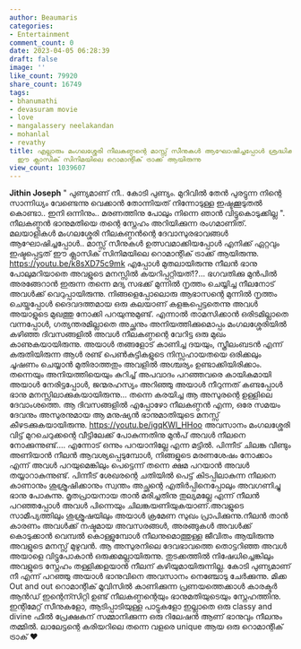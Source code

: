 ```yaml
---
author: Beaumaris
categories:
- Entertainment
comment_count: 0
date: 2023-04-05 06:28:39
draft: false
image: ''
like_count: 79920
share_count: 16749
tags:
- bhanumathi
- devasuram movie
- love
- mangalassery neelakandan
- mohanlal
- revathy
title: എല്ലാരും മംഗലശ്ശേരി നീലകണ്ഠന്റെ മാസ്സ് സീനുകൾ ആഘോഷിച്ചപ്പോൾ ശ്രദ്ധിക്കാതെപോയത്
  ഈ ക്ലാസിക് സിനിമയിലെ റൊമാന്റിക് ട്രാക്ക് ആയിരുന്നു
view_count: 1039607
---
```


**Jithin Joseph** " പുണ്യമാണ് നീ.. കോടി പുണ്യം. മുറിവിൽ തേൻ പുരട്ടുന്ന നിന്റെ സാന്നിധ്യം വേണ്ടെന്നു വെക്കാൻ തോന്നിയത് നിന്നോടുള്ള ഇഷ്ടക്കൂടുതൽ കൊണ്ടാ.. ഇനി ഒന്നിനും.. മരണത്തിനു പോലും നിന്നെ ഞാൻ വിട്ടുകൊടുക്കില്ല ". നീലകണ്ഠൻ ഭാനുമതിയെ തന്റെ സ്നേഹം അറിയിക്കുന്ന രംഗമാണിത്. മലയാളികൾ മംഗലശ്ശേരി നീലകണ്ഠൻന്റെ ദേവാസുരഭാവങ്ങൾ ആഘോഷിച്ചപ്പോൾ.. മാസ്സ് സീനുകൾ ഉത്സവമാക്കിയപ്പോൾ എനിക്ക് ഏറ്റവും ഇഷ്ടപ്പെട്ടത് ഈ ക്ലാസിക് സിനിമയിലെ റൊമാന്റിക് ട്രാക്ക് ആയിരുന്നു. https://youtu.be/k8sXD75c9mk എപ്പോൾ മുതലായിരുന്നു നീലൻ ഭാനു പോലുമറിയാതെ അവളുടെ മനസ്സിൽ കയറിപ്പറ്റിയത്!?... ഭഗവതിക്കു മുൻപിൽ അരങ്ങേറാൻ ഇരുന്ന തന്നെ മദ്യ സഭക്ക് മുന്നിൽ നൃത്തം ചെയ്യിച്ച നീലനോട് അവൾക്ക് വെറുപ്പായിരുന്നു. നിങ്ങളെപ്പോലൊരു ആഭാസന്റെ മുന്നിൽ നൃത്തം ചെയ്തപ്പോൾ ദൈവദത്തമായ ഒരു കലയാണ് കളങ്കപ്പെട്ടതെന്നു അവൾ അയാളുടെ മുഖത്തു നോക്കി പറയുന്നുമുണ്ട്. എന്നാൽ താമസിക്കാൻ ഒരിടമില്ലാതെ വന്നപ്പോൾ, ഗത്യന്തരമില്ലാതെ അച്ഛനും അനിയത്തിക്കുമൊപ്പം മംഗലശ്ശേരിയിൽ കഴിഞ്ഞ ദിവസങ്ങളിൽ അവൾ നീലകണ്ഠന്റെ വേറിട്ട ഒരു മുഖം കാണുകയായിരുന്നു. അയാൾ തങ്ങളോട് കാണിച്ച ദയയും, സ്ത്രീലംബടൻ എന്ന് കരുതിയിരുന്ന ആൾ രണ്ട് പെൺകുട്ടികളുടെ നിസ്സഹായതയെ ഒരിക്കലും ചൂഷണം ചെയ്യാൻ മുതിരാത്തതും അവളിൽ അശ്ചര്യം ഉണ്ടാക്കിയിരിക്കാം. തന്നെയും അനിയത്തിയെയും കുറിച്ച് അപവാദം പറഞ്ഞവരെ കായികമായി അയാൾ നേരിട്ടപ്പോൾ, ജന്മരഹസ്യം അറിഞ്ഞു അയാൾ നീറുന്നത് കണ്ടപ്പോൾ ഭാനു മനസ്സിലാക്കുകയായിരുന്നു... തന്നെ കരയിച്ച ആ അസുരന്റെ ഉള്ളിലെ ദേവാംശത്തെ. ആ ദിവസങ്ങളിൽ എപ്പോഴോ നീലകണ്ഠൻ എന്ന, ഒരേ സമയം ദേവനും അസുരനുമായ ആ മനുഷ്യൻ ഭാനുമാതിയുടെ മനസ്സ് കീഴടക്കുകയായിരുന്നു. https://youtu.be/igqKWl_HHoo അവസാനം മംഗലശ്ശേരി വിട്ട് മുറചെറുക്കന്റെ വീട്ടിലേക്ക്‌ പോകുന്നതിനു മുൻപ് അവൾ നീലനെ നോക്കുന്നുണ്ട്.... എന്നോട് ഒന്നും പറയാനില്ലേ എന്ന മട്ടിൽ. പിന്നീട് ചിലങ്ക വീണ്ടും അണിയാൻ നീലൻ ആവശ്യപ്പെടുമ്പോൾ, നിങ്ങളുടെ മരണശേഷം നോക്കാം എന്ന് അവൾ പറയുമെങ്കിലും പെട്ടെന്ന് തന്നെ ക്ഷമ പറയാൻ അവൾ തയ്യാറാകുന്നുണ്ട്. പിന്നീട് ശേഖരന്റെ ചതിയിൽ പെട്ട് കിടപ്പിലാകുന്ന നീലനെ കാണാനും ശുശ്രൂഷിക്കാനും സ്വന്തം അച്ഛന്റെ എതിർപ്പിനെപ്പോലും അവഗണിച്ചു ഭാനു പോകുന്നു. മൃതപ്രായനായ താൻ മരിച്ചതിനു തുല്യമല്ലേ എന്ന് നീലൻ പറഞ്ഞപ്പോൾ അവൾ പിന്നെയും ചിലങ്കയണിയുകയാണ്.അവളുടെ സാമീപ്യത്തിലും ശുശ്രൂഷയിലും അയാൾ ക്രമേണ സുഖം പ്രാപിക്കുന്നു.നീലൻ താൻ കാരണം അവൾക്ക് നഷ്ടമായ അവസരങ്ങൾ, അരങ്ങുകൾ അവൾക്ക് കൊടുക്കാൻ വെമ്പൽ കൊള്ളുമ്പോൾ നീലനുമൊത്തുള്ള ജീവിതം ആയിരുന്നു അവളുടെ മനസ്സ് മുഴുവൻ. ആ അസുരനിലെ ദേവഭാവത്തെ തൊട്ടറിഞ്ഞ അവൾ അയാളെ വിട്ടുപോകാൻ ഒരുക്കമല്ലായിരുന്നു. തുടക്കത്തിൽ നിഷേധിച്ചെങ്കിലും അവളുടെ സ്നേഹം തള്ളിക്കളയാൻ നീലന് കഴിയുമായിരുന്നില്ല. കോടി പുണ്യമാണ് നീ എന്ന് പറഞ്ഞു അയാൾ ഭാനുവിനെ അവസാനം നെഞ്ചോടു ചേർക്കുന്നു. മിക്ക Out and out റൊമാന്റിക് മൂവിസിൽ കാണിക്കുന്ന പ്രണയത്തെക്കാൾ കാരക്ടർ ആൻഡ് ഇന്റെന്സിറ്റി ഉണ്ട് നീലകണ്ഠന്റെയും ഭാനുമതിയുടെയും സ്നേഹത്തിനു. ഇന്റിമേറ്റ് സീനുകളോ, ആടിപ്പാടിയുള്ള പാട്ടുകളോ ഇല്ലാതെ ഒരു classy and divine ഫീൽ പ്രേക്ഷകന് സമ്മാനിക്കുന്ന ഒരു റിലേഷൻ ആണ് ഭാനുവും നീലനും തമ്മിൽ. ലാലേട്ടന്റെ കരിയറിലെ തന്നെ വളരെ unique ആയ ഒരു റൊമാന്റിക് ട്രാക് ♥️